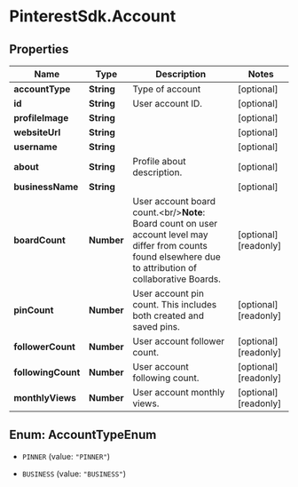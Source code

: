 # PinterestSdk.Account

## Properties

Name | Type | Description | Notes
------------ | ------------- | ------------- | -------------
**accountType** | **String** | Type of account | [optional] 
**id** | **String** | User account ID. | [optional] 
**profileImage** | **String** |  | [optional] 
**websiteUrl** | **String** |  | [optional] 
**username** | **String** |  | [optional] 
**about** | **String** | Profile about description. | [optional] 
**businessName** | **String** |  | [optional] 
**boardCount** | **Number** | User account board count.&lt;br/&gt;**Note**: Board count on user account level may differ from counts found elsewhere due to attribution of collaborative Boards. | [optional] [readonly] 
**pinCount** | **Number** | User account pin count. This includes both created and saved pins. | [optional] [readonly] 
**followerCount** | **Number** | User account follower count. | [optional] [readonly] 
**followingCount** | **Number** | User account following count. | [optional] [readonly] 
**monthlyViews** | **Number** | User account monthly views. | [optional] [readonly] 



## Enum: AccountTypeEnum


* `PINNER` (value: `"PINNER"`)

* `BUSINESS` (value: `"BUSINESS"`)




